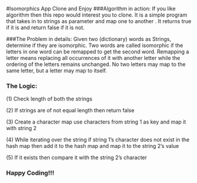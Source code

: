 #Isomorphics App
Clone and Enjoy
###Algorithm in action:
If you like algorithm then this repo would interest you to clone. It is a simple program that takes in to strings as parameter and map one to another . It returns true if it is and return false if it is not.

###The Problem in details:
Given two (dictionary) words as Strings, determine if they are isomorphic. Two words are called isomorphic
if the letters in one word can be remapped to get the second word. Remapping a letter means replacing all
occurrences of it with another letter while the ordering of the letters remains unchanged. No two letters
may map to the same letter, but a letter may map to itself.

### The Logic:
(1) Check length of both the strings

(2) If strings are of not equal length then return false

(3) Create a character map use characters from string 1 as key and map it with string 2

(4) While iterating over the string if string 1’s character does not exist in the hash map then add it to the hash map and map it to the string 2’s value

(5) If it exists then compare it with the string 2’s character

### Happy Coding!!!